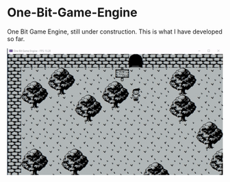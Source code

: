 # One-Bit-Game-Engine
One Bit Game Engine, still under construction. This is what I have developed so far. 

![](OneBitGameEngine.gif)
